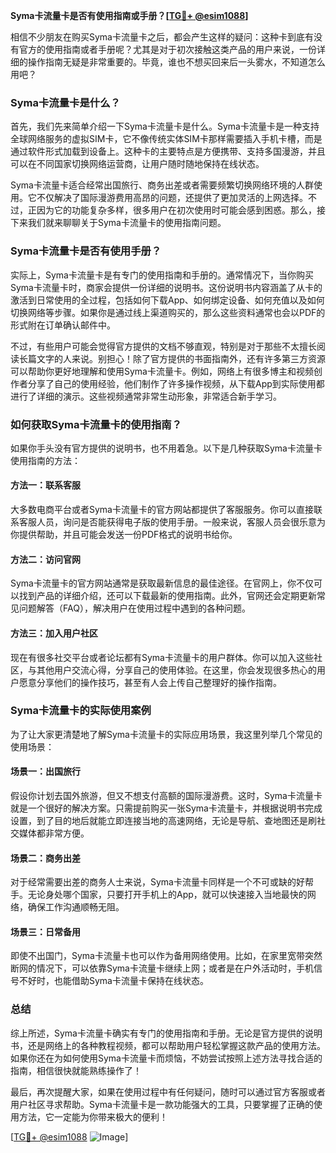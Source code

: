 **Syma卡流量卡是否有使用指南或手册？[[TG💪+ @esim1088](https://t.me/s/esim1088)]**

相信不少朋友在购买Syma卡流量卡之后，都会产生这样的疑问：这种卡到底有没有官方的使用指南或者手册呢？尤其是对于初次接触这类产品的用户来说，一份详细的操作指南无疑是非常重要的。毕竟，谁也不想买回来后一头雾水，不知道怎么用吧？

### Syma卡流量卡是什么？

首先，我们先来简单介绍一下Syma卡流量卡是什么。Syma卡流量卡是一种支持全球网络服务的虚拟SIM卡，它不像传统实体SIM卡那样需要插入手机卡槽，而是通过软件形式加载到设备上。这种卡的主要特点是方便携带、支持多国漫游，并且可以在不同国家切换网络运营商，让用户随时随地保持在线状态。

Syma卡流量卡适合经常出国旅行、商务出差或者需要频繁切换网络环境的人群使用。它不仅解决了国际漫游费用高昂的问题，还提供了更加灵活的上网选择。不过，正因为它的功能复杂多样，很多用户在初次使用时可能会感到困惑。那么，接下来我们就来聊聊关于Syma卡流量卡的使用指南问题。

### Syma卡流量卡是否有使用手册？

实际上，Syma卡流量卡是有专门的使用指南和手册的。通常情况下，当你购买Syma卡流量卡时，商家会提供一份详细的说明书。这份说明书内容涵盖了从卡的激活到日常使用的全过程，包括如何下载App、如何绑定设备、如何充值以及如何切换网络等步骤。如果你是通过线上渠道购买的，那么这些资料通常也会以PDF的形式附在订单确认邮件中。

不过，有些用户可能会觉得官方提供的文档不够直观，特别是对于那些不太擅长阅读长篇文字的人来说。别担心！除了官方提供的书面指南外，还有许多第三方资源可以帮助你更好地理解和使用Syma卡流量卡。例如，网络上有很多博主和视频创作者分享了自己的使用经验，他们制作了许多操作视频，从下载App到实际使用都进行了详细的演示。这些视频通常非常生动形象，非常适合新手学习。

### 如何获取Syma卡流量卡的使用指南？

如果你手头没有官方提供的说明书，也不用着急。以下是几种获取Syma卡流量卡使用指南的方法：

#### 方法一：联系客服

大多数电商平台或者Syma卡流量卡的官方网站都提供了客服服务。你可以直接联系客服人员，询问是否能获得电子版的使用手册。一般来说，客服人员会很乐意为你提供帮助，并且可能会发送一份PDF格式的说明书给你。

#### 方法二：访问官网

Syma卡流量卡的官方网站通常是获取最新信息的最佳途径。在官网上，你不仅可以找到产品的详细介绍，还可以下载最新的使用指南。此外，官网还会定期更新常见问题解答（FAQ），解决用户在使用过程中遇到的各种问题。

#### 方法三：加入用户社区

现在有很多社交平台或者论坛都有Syma卡流量卡的用户群体。你可以加入这些社区，与其他用户交流心得，分享自己的使用体验。在这里，你会发现很多热心的用户愿意分享他们的操作技巧，甚至有人会上传自己整理好的操作指南。

### Syma卡流量卡的实际使用案例

为了让大家更清楚地了解Syma卡流量卡的实际应用场景，我这里列举几个常见的使用场景：

#### 场景一：出国旅行

假设你计划去国外旅游，但又不想支付高额的国际漫游费。这时，Syma卡流量卡就是一个很好的解决方案。只需提前购买一张Syma卡流量卡，并根据说明书完成设置，到了目的地后就能立即连接当地的高速网络，无论是导航、查地图还是刷社交媒体都非常方便。

#### 场景二：商务出差

对于经常需要出差的商务人士来说，Syma卡流量卡同样是一个不可或缺的好帮手。无论身处哪个国家，只要打开手机上的App，就可以快速接入当地最快的网络，确保工作沟通顺畅无阻。

#### 场景三：日常备用

即使不出国门，Syma卡流量卡也可以作为备用网络使用。比如，在家里宽带突然断网的情况下，可以依靠Syma卡流量卡继续上网；或者是在户外活动时，手机信号不好时，也能借助Syma卡流量卡保持在线状态。

### 总结

综上所述，Syma卡流量卡确实有专门的使用指南和手册。无论是官方提供的说明书，还是网络上的各种教程视频，都可以帮助用户轻松掌握这款产品的使用方法。如果你还在为如何使用Syma卡流量卡而烦恼，不妨尝试按照上述方法寻找合适的指南，相信很快就能熟练操作了！

最后，再次提醒大家，如果在使用过程中有任何疑问，随时可以通过官方客服或者用户社区寻求帮助。Syma卡流量卡是一款功能强大的工具，只要掌握了正确的使用方法，它一定能为你带来极大的便利！

[[TG💪+ @esim1088](https://t.me/s/esim1088) ![Image](https://i.postimg.cc/4NQfJmqS/Snipaste-2025-05-13-00-14-12.png)]